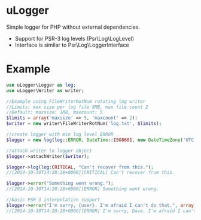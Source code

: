 uLogger
=======

Simple logger for PHP without external dependencies.  
- Support for PSR-3 log levels (Psr\Log\LogLevel)
- Interface is similar to Psr\Log\LoggerInterface

Example
=======
```php
use uLogger\Logger as log;
use uLogger\Writer as writer;

//Example using FileWriterRotNum rotating log writer
//Limits: max size per log file 5MB, max file count 2
//Default: maxsize: 1MB, maxcount: 5
$limits = array('maxsize' => 5, 'maxcount' => 2);
$writer = new writer\FileWriterRotNum('log.txt', $limits);

//create logger with min log level ERROR
$logger = new log(log::ERROR, DateTime::ISO8601, new DateTimeZone('UTC'));

//attach writer to logger object
$logger->attachWriter($writer);

$logger->log(log:CRITICAL, "Can't recover from this.");
//[2014-10-30T14:20:28+0000][CRITICAL] Can't recover from this.

$logger->error("Something went wrong.");
//[2014-10-30T14:20:28+0000][ERROR] Something went wrong.

//basic PSR-3 interpolation support
$logger->error("I'm sorry, {user}. I'm afraid I can't do that.", array("user" => "Dave");
//[2014-10-30T14:20:28+0000][ERROR] I'm sorry, Dave. I'm afraid I can't do that.
```
